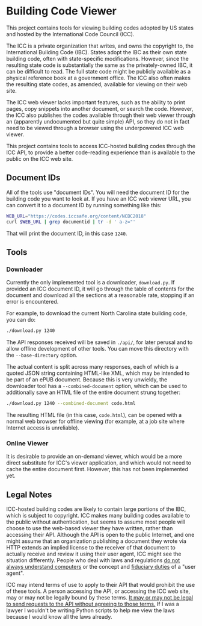 # Building Code Viewer

This project contains tools for viewing building codes adopted by US states and hosted by the International Code Council (ICC).

The ICC is a private organization that writes, and owns the copyright to, the International Building Code (IBC). States adopt the IBC as their own state building code, often with state-specific modifications. However, since the resulting state code is substantially the same as the privately-owned IBC, it can be difficult to read. The full state code might be publicly available as a physical reference book at a government office. The ICC also often makes the resulting state codes, as amended, available for viewing on their web site.

The ICC web viewer lacks important features, such as the ability to print pages, copy snippets into another document, or search the code. However, the ICC also publishes the codes available through their web viewer through an (apparently undocumented but quite simple) API, so they do not in fact need to be viewed through a browser using the underpowered ICC web viewer.

This project contains tools to access ICC-hosted building codes through the ICC API, to provide a better code-reading experience than is available to the public on the ICC web site.

## Document IDs

All of the tools use "document IDs". You will need the document ID for the building code you want to look at. If you have an ICC web viewer URL, you can convert it to a document ID by running something like this:

```bash
WEB_URL="https://codes.iccsafe.org/content/NCBC2018"
curl $WEB_URL | grep documentid | tr -d ' a-z="'
```

That will print the document ID, in this case `1240`.

## Tools

### Downloader

Currently the only implemented tool is a downloader, `download.py`. If provided an ICC document ID, it will go through the table of contents for the document and download all the sections at a reasonable rate, stopping if an error is encountered.

For example, to download the current North Carolina state building code, you can do:

```bash
./download.py 1240
```

The API responses received will be saved in `./api/`, for later perusal and to allow offline development of other tools. You can move this directory with the `--base-directory` option.

The actual content is split across many responses, each of which is a quoted JSON string containing HTML-like XML, which may be intended to be part of an ePUB document. Because this is very unwieldy, the downloader tool has a `--combined-document` option, which can be used to additionally save an HTML file of the entire document strung together:

```bash
./download.py 1240 --combined-document code.html
```

The resulting HTML file (in this case, `code.html`), can be opened with a normal web browser for offline viewing (for example, at a job site where Internet access is unreliable).

### Online Viewer

It is desirable to provide an on-demand viewer, which would be a more direct substitute for ICC's viewer application, and which would not need to cache the entire document first. However, this has not been implemented yet. 

## Legal Notes
ICC-hosted building codes are likely to contain large portions of the IBC, which is subject to copyright. ICC makes many building codes available to the public without authentication, but seems to assume most people will choose to use the web-based viewer they have written, rather than accessing their API. Although the API is open to the public Internet, and one might assume that an organization publishing a document they wrote via HTTP extends an implied license to the receiver of that document to actually receive and review it using their user agent, ICC might see the situation differently. People who deal with laws and regulations [do not always understand computers](https://www.theverge.com/2021/12/31/22861188/missouri-governor-mike-parson-hack-website-source-code) or the concept and [fiduciary duties](https://papers.ssrn.com/sol3/papers.cfm?abstract_id=3827421) of a "user agent".

ICC may intend terms of use to apply to their API that would prohibit the use of these tools. A person accessing the API, or accessing the ICC web site, may or may not be legally bound by these terms. [It may or may not be legal to send requests to the API without agreeing to those terms.](https://techcrunch.com/2021/06/14/supreme-court-revives-linkedin-bid-to-protect-user-data-from-web-scrapers/) If I was a lawyer I wouldn't be writing Python scripts to help me view the laws because I would know all the laws already.
